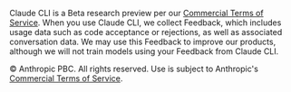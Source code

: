 Claude CLI is a Beta research preview per our [Commercial Terms of Service](https://www.anthropic.com/legal/commercial-terms). When you use Claude CLI, we collect Feedback, which includes usage data such as code acceptance or rejections, as well as associated conversation data. We may use this Feedback to improve our products, although we will not train models using your Feedback from Claude CLI.

© Anthropic PBC. All rights reserved. Use is subject to Anthropic's [Commercial Terms of Service](https://www.anthropic.com/legal/commercial-terms).
